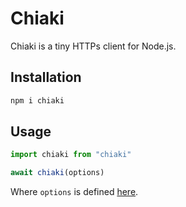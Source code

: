 # Chiaki

Chiaki is a tiny HTTPs client for Node.js. 


## Installation

```sh
npm i chiaki
```


## Usage 

```js
import chiaki from "chiaki"

await chiaki(options)
```

Where `options` is defined [here](https://nodejs.org/api/https.html#httpsrequesturl-options-callback).
